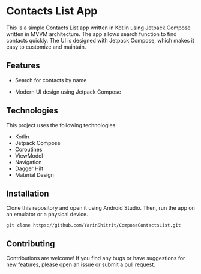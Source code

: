 # Contacts List App

This is a simple Contacts List app written in Kotlin using Jetpack Compose written in MVVM architecture. The app allows search function to find contacts quickly. The UI is designed with Jetpack Compose, which makes it easy to customize and maintain.

## Features

- Search for contacts by name

- Modern UI design using Jetpack Compose


## Technologies

This project uses the following technologies:

- Kotlin
- Jetpack Compose
- Coroutines
- ViewModel
- Navigation
- Dagger Hilt
- Material Design

## Installation

Clone this repository and open it using Android Studio. Then, run the app on an emulator or a physical device.

```
git clone https://github.com/YarinShitrit/ComposeContactsList.git
```
## Contributing

Contributions are welcome! If you find any bugs or have suggestions for new features, please open an issue or submit a pull request.

